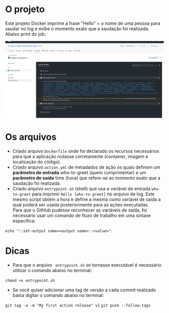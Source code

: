# O projeto

Este projeto Docker imprime a frase "Hello" + o nome de uma pessoa para saudar no log e exibe o momento exato que a saudação foi realizada.<br>
Abaixo print do job:

![img](./img/hello-world-docker-action.png "Exibindo projeto")

# Os arquivos

* Criado arquivo `Dockerfile` onde foi declarado os recursos necessários para que a aplicação rodasse corretamente (container, imagem e localização do código).
* Criado arquivo `action.yml` de metadados de ação os quais definem um **parâmetro de entrada** who-to-greet (quem cumprimentar) e um **parâmetro de saída** time (hora) que refere-se ao momento exato que a saudação foi realizada. 
* Criado arquivo `entrypoint.sh` (shell) que usa a variável de entrada `who-to-greet` para imprimir `Hello [who-to-greet]` no arquivo de log. Este mesmo script obtém a hora e define a mesma como variável de saída a qual poderá ser usada posteriormente para as ações executadas.<br>
Para que o GitHub pudesse reconhecer as variáveis de saída, foi necessário usar um comando de fluxo de trabalho em uma sintaxe específica:<br>

`echo "::set-output name=<output name>::<value>"`.

# Dicas

* Para que o arquivo ` entrypoint.sh` se tornasse executável é necessário utilizar o comando abaixo no terminal:<br>

`chmod +x entrypoint.sh`

* Se você quiser adicionar uma tag de versão a cada commit realizado basta digitar o comando abaixo no terminal:<br>

`git tag -a -m "My first action release" v1`
`git push --follow-tags`